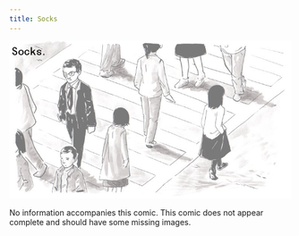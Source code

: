 ```yaml
---
title: Socks
---
```


![](sockslogo.jpg "Ryan's cover for Socks, featuring people crossing a street.")

No information accompanies this comic. This comic does not appear complete and should have some missing images.

